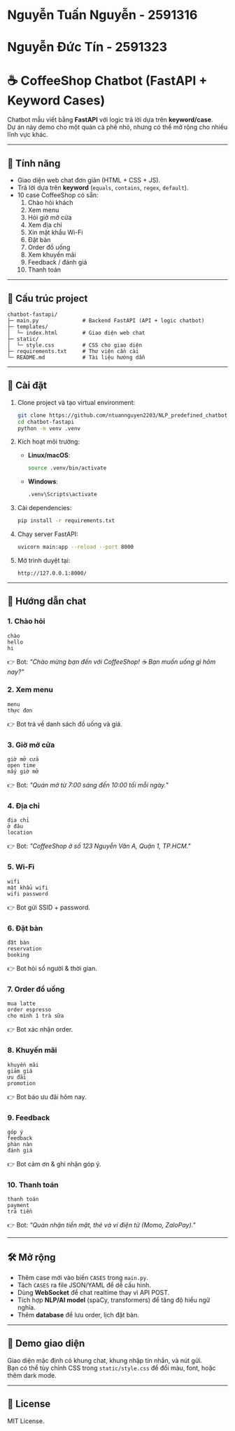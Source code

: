 # Nguyễn Tuấn Nguyễn - 2591316
# Nguyễn Đức Tín     - 2591323
# ☕ CoffeeShop Chatbot (FastAPI + Keyword Cases)

Chatbot mẫu viết bằng **FastAPI** với logic trả lời dựa trên **keyword/case**.  
Dự án này demo cho một quán cà phê nhỏ, nhưng có thể mở rộng cho nhiều lĩnh vực khác.

---

## 🚀 Tính năng
- Giao diện web chat đơn giản (HTML + CSS + JS).
- Trả lời dựa trên **keyword** (`equals`, `contains`, `regex`, `default`).
- 10 case CoffeeShop có sẵn:
  1. Chào hỏi khách
  2. Xem menu
  3. Hỏi giờ mở cửa
  4. Xem địa chỉ
  5. Xin mật khẩu Wi-Fi
  6. Đặt bàn
  7. Order đồ uống
  8. Xem khuyến mãi
  9. Feedback / đánh giá
  10. Thanh toán

---

## 📂 Cấu trúc project
```
chatbot-fastapi/
├─ main.py              # Backend FastAPI (API + logic chatbot)
├─ templates/
│  └─ index.html        # Giao diện web chat
├─ static/
│  └─ style.css         # CSS cho giao diện
├─ requirements.txt     # Thư viện cần cài
└─ README.md            # Tài liệu hướng dẫn
```

---

## 🔧 Cài đặt

1. Clone project và tạo virtual environment:
   ```bash
   git clone https://github.com/ntuannguyen2203/NLP_predefined_chatbot.git
   cd chatbot-fastapi
   python -m venv .venv
   ```

2. Kích hoạt môi trường:
   - **Linux/macOS**:
     ```bash
     source .venv/bin/activate
     ```
   - **Windows**:
     ```bash
     .venv\Scripts\activate
     ```

3. Cài dependencies:
   ```bash
   pip install -r requirements.txt
   ```

4. Chạy server FastAPI:
   ```bash
   uvicorn main:app --reload --port 8000
   ```

5. Mở trình duyệt tại:
   ```
   http://127.0.0.1:8000/
   ```

---

## 💬 Hướng dẫn chat

### 1. Chào hỏi
```
chào
hello
hi
```
👉 Bot: *"Chào mừng bạn đến với CoffeeShop! ☕ Bạn muốn uống gì hôm nay?"*

### 2. Xem menu
```
menu
thực đơn
```
👉 Bot trả về danh sách đồ uống và giá.

### 3. Giờ mở cửa
```
giờ mở cửa
open time
mấy giờ mở
```
👉 Bot: *"Quán mở từ 7:00 sáng đến 10:00 tối mỗi ngày."*

### 4. Địa chỉ
```
địa chỉ
ở đâu
location
```
👉 Bot: *"CoffeeShop ở số 123 Nguyễn Văn A, Quận 1, TP.HCM."*

### 5. Wi-Fi
```
wifi
mật khẩu wifi
wifi password
```
👉 Bot gửi SSID + password.

### 6. Đặt bàn
```
đặt bàn
reservation
booking
```
👉 Bot hỏi số người & thời gian.

### 7. Order đồ uống
```
mua latte
order espresso
cho mình 1 trà sữa
```
👉 Bot xác nhận order.

### 8. Khuyến mãi
```
khuyến mãi
giảm giá
ưu đãi
promotion
```
👉 Bot báo ưu đãi hôm nay.

### 9. Feedback
```
góp ý
feedback
phàn nàn
đánh giá
```
👉 Bot cảm ơn & ghi nhận góp ý.

### 10. Thanh toán
```
thanh toán
payment
trả tiền
```
👉 Bot: *"Quán nhận tiền mặt, thẻ và ví điện tử (Momo, ZaloPay)."*

---

## 🛠️ Mở rộng
- Thêm case mới vào biến `CASES` trong `main.py`.
- Tách `CASES` ra file JSON/YAML để dễ cấu hình.
- Dùng **WebSocket** để chat realtime thay vì API POST.
- Tích hợp **NLP/AI model** (spaCy, transformers) để tăng độ hiểu ngữ nghĩa.
- Thêm **database** để lưu order, lịch đặt bàn.

---

## 📸 Demo giao diện
Giao diện mặc định có khung chat, khung nhập tin nhắn, và nút gửi.  
Bạn có thể tùy chỉnh CSS trong `static/style.css` để đổi màu, font, hoặc thêm dark mode.

---

## 📜 License
MIT License.
